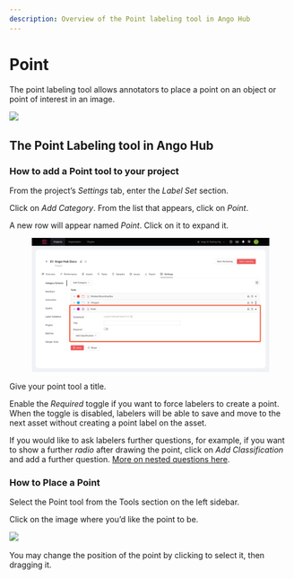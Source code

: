 ```yaml
---
description: Overview of the Point labeling tool in Ango Hub
---
```


# Point

The point labeling tool allows annotators to place a point on an object or point of interest in an image.

![](<../../.gitbook/assets/image (191).png>)

## The Point Labeling tool in Ango Hub <a href="#how-to-add-a-point-tool-to-your-project" id="how-to-add-a-point-tool-to-your-project"></a>

### How to add a Point tool to your project <a href="#how-to-add-a-point-tool-to-your-project" id="how-to-add-a-point-tool-to-your-project"></a>

From the project’s _Settings_ tab, enter the _Label Set_ section.

Click on _Add Category_. From the list that appears, click on _Point_.

A new row will appear named _Point_. Click on it to expand it.

<figure><img src="../../.gitbook/assets/image (6).png" alt=""><figcaption></figcaption></figure>

Give your point tool a title.

Enable the _Required_ toggle if you want to force labelers to create a point. When the toggle is disabled, labelers will be able to save and move to the next asset without creating a point label on the asset.

If you would like to ask labelers further questions, for example, if you want to show a further _radio_ after drawing the point, click on _Add Classification_ and add a further question. [More on nested questions here](nested-classifications.md).

### How to Place a Point <a href="#how-to-place-a-point" id="how-to-place-a-point"></a>

Select the Point tool from the Tools section on the left sidebar.

Click on the image where you’d like the point to be.

![](<../../.gitbook/assets/image (219).png>)

You may change the position of the point by clicking to select it, then dragging it.
